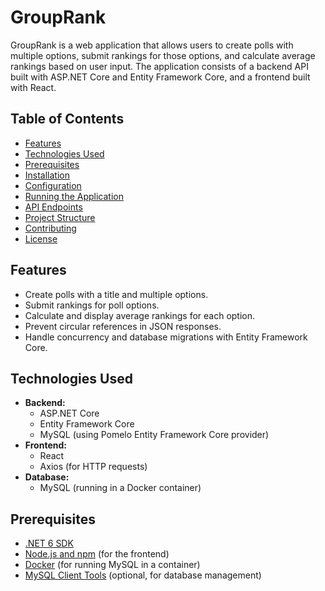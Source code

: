 # GroupRank

GroupRank is a web application that allows users to create polls with multiple options, submit rankings for those options, and calculate average rankings based on user input. The application consists of a backend API built with ASP.NET Core and Entity Framework Core, and a frontend built with React.

## Table of Contents

- [Features](#features)
- [Technologies Used](#technologies-used)
- [Prerequisites](#prerequisites)
- [Installation](#installation)
- [Configuration](#configuration)
- [Running the Application](#running-the-application)
- [API Endpoints](#api-endpoints)
- [Project Structure](#project-structure)
- [Contributing](#contributing)
- [License](#license)

## Features

- Create polls with a title and multiple options.
- Submit rankings for poll options.
- Calculate and display average rankings for each option.
- Prevent circular references in JSON responses.
- Handle concurrency and database migrations with Entity Framework Core.

## Technologies Used

- **Backend:**
  - ASP.NET Core
  - Entity Framework Core
  - MySQL (using Pomelo Entity Framework Core provider)
- **Frontend:**
  - React
  - Axios (for HTTP requests)
- **Database:**
  - MySQL (running in a Docker container)

## Prerequisites

- [.NET 6 SDK](https://dotnet.microsoft.com/download/dotnet/6.0)
- [Node.js and npm](https://nodejs.org/) (for the frontend)
- [Docker](https://www.docker.com/) (for running MySQL in a container)
- [MySQL Client Tools](https://dev.mysql.com/downloads/mysql/) (optional, for database management)

